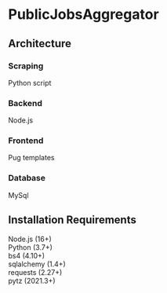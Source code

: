 # PublicJobsAggregator

## Architecture

### Scraping
Python script

### Backend
Node.js

### Frontend
Pug templates

### Database
MySql

## Installation Requirements 
Node.js (16+)<br/> 
Python (3.7+)<br/>
bs4 (4.10+)<br/>
sqlalchemy (1.4+)<br/>
requests (2.27+)<br/>
pytz (2021.3+)<br/>

